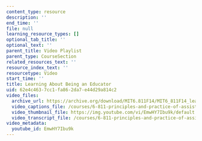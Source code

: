```yaml
---
content_type: resource
description: ''
end_time: ''
file: null
learning_resource_types: []
optional_tab_title: ''
optional_text: ''
parent_title: Video Playlist
parent_type: CourseSection
related_resources_text: ''
resource_index_text: ''
resourcetype: Video
start_time: ''
title: Learning About Being an Educator
uid: 62e4c463-7cc1-fa86-2da7-e44d29a814c2
video_files:
  archive_url: https://archive.org/download/MIT6.811F14/MIT6_811F14_learning_about_being_and_educator_300k.mp4
  video_captions_file: /courses/6-811-principles-and-practice-of-assistive-technology-fall-2014/e15a136f9104569b9fc98ff024e9429e_EmwHY7Ibu9k.vtt
  video_thumbnail_file: https://img.youtube.com/vi/EmwHY7Ibu9k/default.jpg
  video_transcript_file: /courses/6-811-principles-and-practice-of-assistive-technology-fall-2014/84125fa952b32b58be75ca2aa5d72fad_EmwHY7Ibu9k.pdf
video_metadata:
  youtube_id: EmwHY7Ibu9k
---
```

